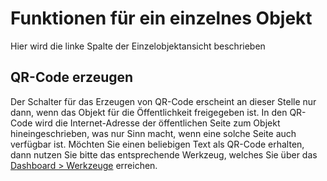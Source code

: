 # Funktionen für ein einzelnes Objekt

Hier wird die linke Spalte der Einzelobjektansicht beschrieben

## QR-Code erzeugen

Der Schalter für das Erzeugen von QR-Code erscheint an dieser Stelle nur dann, wenn das Objekt für die Öffentlichkeit freigegeben ist. In den QR-Code wird die Internet-Adresse der öffentlichen Seite zum Objekt hineingeschrieben, was nur Sinn macht, wenn eine solche Seite auch verfügbar ist. Möchten Sie einen beliebigen Text als QR-Code erhalten, dann nutzen Sie bitte das entsprechende Werkzeug, welches Sie über das [Dashboard > Werkzeuge](#Dashboard_Werkzeuge_QR) erreichen.